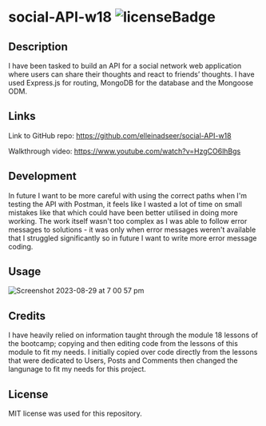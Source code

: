 # social-API-w18 ![licenseBadge](https://img.shields.io/badge/license-MIT-blue.svg)
## Description

I have been tasked to build an API for a social network web application where users can share their thoughts and react to friends’ thoughts. I have used Express.js for routing, MongoDB for the database and the Mongoose ODM.

## Links

Link to GitHub repo: 
https://github.com/elleinadseer/social-API-w18

Walkthrough video:
https://www.youtube.com/watch?v=HzgCO6lhBgs

## Development

In future I want to be more careful with using the correct paths when I'm testing the API with Postman, it feels like I wasted a lot of time on small mistakes like that which could have been better utilised in doing more working. The work itself wasn't too complex as I was able to follow error messages to solutions - it was only when error messages weren't available that I struggled significantly so in future I want to write more error message coding. 

## Usage
![Screenshot 2023-08-29 at 7 00 57 pm](https://github.com/elleinadseer/social-API-w18/assets/126515415/8485e4fb-52f2-4adb-8a5c-d260939afac0)

## Credits

I have heavily relied on information taught through the module 18 lessons of the bootcamp; copying and then editing code from the lessons of this module to fit my needs. I initially copied over code directly from the lessons that were dedicated to Users, Posts and Comments then changed the langunage to fit my needs for this project. 

## License

MIT license was used for this repository. 

